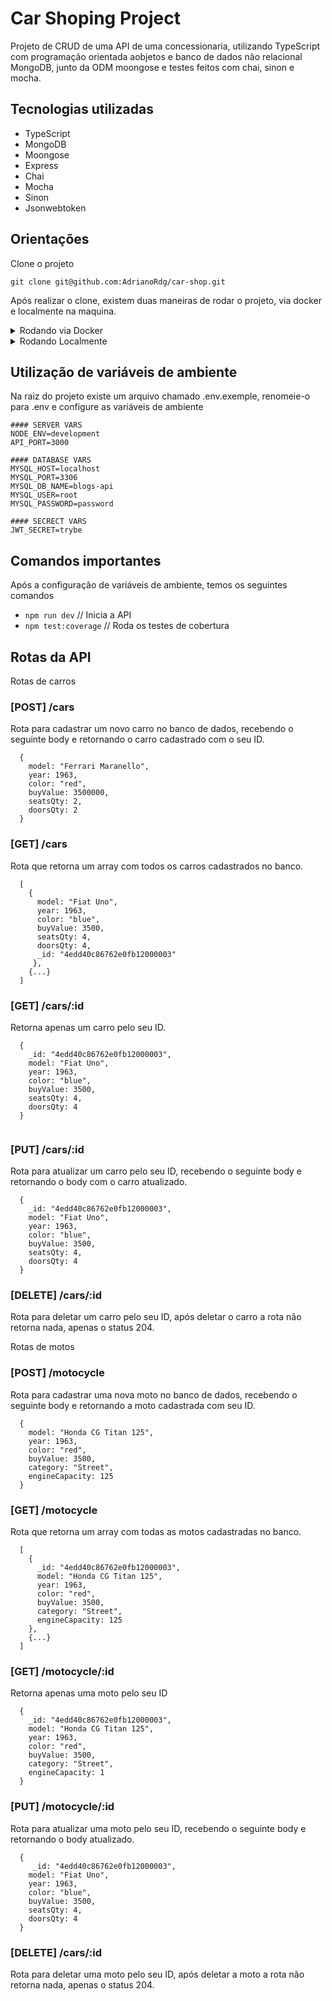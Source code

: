 # Car Shoping Project

Projeto de CRUD de uma API de uma concessionaria, utilizando TypeScript com programação orientada aobjetos e banco de dados não relacional MongoDB, junto da ODM moongose e testes feitos com chai, sinon e mocha.

## Tecnologias utilizadas

- TypeScript
- MongoDB
- Moongose
- Express
- Chai
- Mocha
- Sinon
- Jsonwebtoken

## Orientações

Clone o projeto

```
git clone git@github.com:AdrianoRdg/car-shop.git

```

Após realizar o clone, existem duas maneiras de rodar o projeto, via docker e localmente na maquina.

<details close>
    <summary>Rodando via Docker</summary>
    <br>
    
1. Suba o container

    `docker-compose up -d --build`

2. Abra o terminal do container

    `docker exec -it blogs_api bash`

3. Instale as dependências

    `npm install` 
    
</details>

<details close>
    <summary>Rodando Localmente</summary>
    <br>
    
1. Instale as dependências

    `npm install`
  
</details>


## Utilização de variáveis de ambiente

Na raiz do projeto existe um arquivo chamado .env.exemple, renomeie-o para .env e configure as variáveis de ambiente

```
#### SERVER VARS
NODE_ENV=development
API_PORT=3000

#### DATABASE VARS
MYSQL_HOST=localhost
MYSQL_PORT=3306
MYSQL_DB_NAME=blogs-api
MYSQL_USER=root
MYSQL_PASSWORD=password

#### SECRECT VARS
JWT_SECRET=trybe

```

## Comandos importantes

Após a configuração de variáveis de ambiente, temos os seguintes comandos

- `npm run dev` // Inicia a API
- `npm test:coverage` // Roda os testes de cobertura

## Rotas da API

Rotas de carros

### [POST] /cars

Rota para cadastrar um novo carro no banco de dados, recebendo o seguinte body e retornando o carro cadastrado com o seu ID.

```
  {
    model: "Ferrari Maranello",
    year: 1963,
    color: "red",
    buyValue: 3500000,
    seatsQty: 2,
    doorsQty: 2
  }
```

### [GET] /cars

Rota que retorna um array com todos os carros cadastrados no banco.

```
  [
    {
      model: "Fiat Uno",
      year: 1963,
      color: "blue",
      buyValue: 3500,
      seatsQty: 4,
      doorsQty: 4,
      _id: "4edd40c86762e0fb12000003"
     },
    {...}
  ]
```

### [GET] /cars/:id

Retorna apenas um carro pelo seu ID.

```
  {
    _id: "4edd40c86762e0fb12000003",
    model: "Fiat Uno",
    year: 1963,
    color: "blue",
    buyValue: 3500,
    seatsQty: 4,
    doorsQty: 4
  }
 
```

### [PUT] /cars/:id

Rota para atualizar um carro pelo seu ID, recebendo o seguinte body e retornando o body com o carro atualizado.

```
  {
    _id: "4edd40c86762e0fb12000003",
    model: "Fiat Uno",
    year: 1963,
    color: "blue",
    buyValue: 3500,
    seatsQty: 4,
    doorsQty: 4
  }
```

### [DELETE] /cars/:id

Rota para deletar um carro pelo seu ID, após deletar o carro a rota não retorna nada, apenas o status 204.

Rotas de motos

### [POST] /motocycle

Rota para cadastrar uma nova moto no banco de dados, recebendo o seguinte body e retornando a moto cadastrada com seu ID.

```
  {
    model: "Honda CG Titan 125",
    year: 1963,
    color: "red",
    buyValue: 3500,
    category: "Street",
    engineCapacity: 125
  }
```

### [GET] /motocycle

Rota que retorna um array com todas as motos cadastradas no banco.

```
  [
    {
      _id: "4edd40c86762e0fb12000003",
      model: "Honda CG Titan 125",
      year: 1963,
      color: "red",
      buyValue: 3500,
      category: "Street",
      engineCapacity: 125
    },
    {...}
  ]
```

### [GET] /motocycle/:id

Retorna apenas uma moto pelo seu ID

```
  {
    _id: "4edd40c86762e0fb12000003",
    model: "Honda CG Titan 125",
    year: 1963,
    color: "red",
    buyValue: 3500,
    category: "Street",
    engineCapacity: 1
  }  
```

### [PUT] /motocycle/:id

Rota para atualizar uma moto pelo seu ID, recebendo o seguinte body e retornando o body atualizado.

```
  {
     _id: "4edd40c86762e0fb12000003",
    model: "Fiat Uno",
    year: 1963,
    color: "blue",
    buyValue: 3500,
    seatsQty: 4,
    doorsQty: 4
  }
```

### [DELETE] /cars/:id

Rota para deletar uma moto pelo seu ID, após deletar a moto a rota não retorna nada, apenas o status 204.

